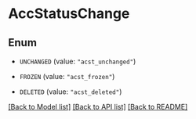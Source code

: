 # AccStatusChange

## Enum


* `UNCHANGED` (value: `"acst_unchanged"`)

* `FROZEN` (value: `"acst_frozen"`)

* `DELETED` (value: `"acst_deleted"`)


[[Back to Model list]](../README.md#documentation-for-models) [[Back to API list]](../README.md#documentation-for-api-endpoints) [[Back to README]](../README.md)


